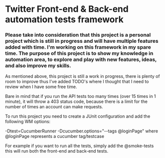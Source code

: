 # Twitter Front-end & Back-end automation tests framework

### Please take into consideration that this project is a personal project which is still in progress and will have multiple features added with time. I'm working on this framework in my spare time. The purpose of this project is to show my knowledge in automation area, to explore and play with new features, ideas, and also improve my skills.

As mentioned above, this project is still a work in progress, there is plenty of room to improve thus I've added TODO's where I thought that I need to review when I have some free time.

Bare in mind that if you run the API tests too many times (over 15 times in 1 minute), it will throw a 403 status code, because there is a limit for the number of times an account can make requests.


To run this project you need to create a JUnit configuration and add the following WM options: 

-Dtest=CucumberRunner -Dcucumber.options="--tags @loginPage" where @loginPage represents a cucumber tag/testcase 

For example if you want to run all the tests, simply add the @smoke-tests
this will run both the front-end and back-end tests.

